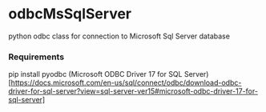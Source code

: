 # odbcMsSqlServer
python odbc class for connection to Microsoft Sql Server database

### Requirements
pip install pyodbc
(Microsoft ODBC Driver 17 for SQL Server)[https://docs.microsoft.com/en-us/sql/connect/odbc/download-odbc-driver-for-sql-server?view=sql-server-ver15#microsoft-odbc-driver-17-for-sql-server]
